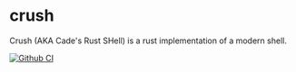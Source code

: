 # crush
Crush (AKA Cade's Rust SHell) is a rust implementation of a modern shell.

[![Github CI](https://github.com/cadejacobson/crush/actions/workflows/ci.yaml/badge.svg)](https://github.com/cadejacobson/crush/actions)
